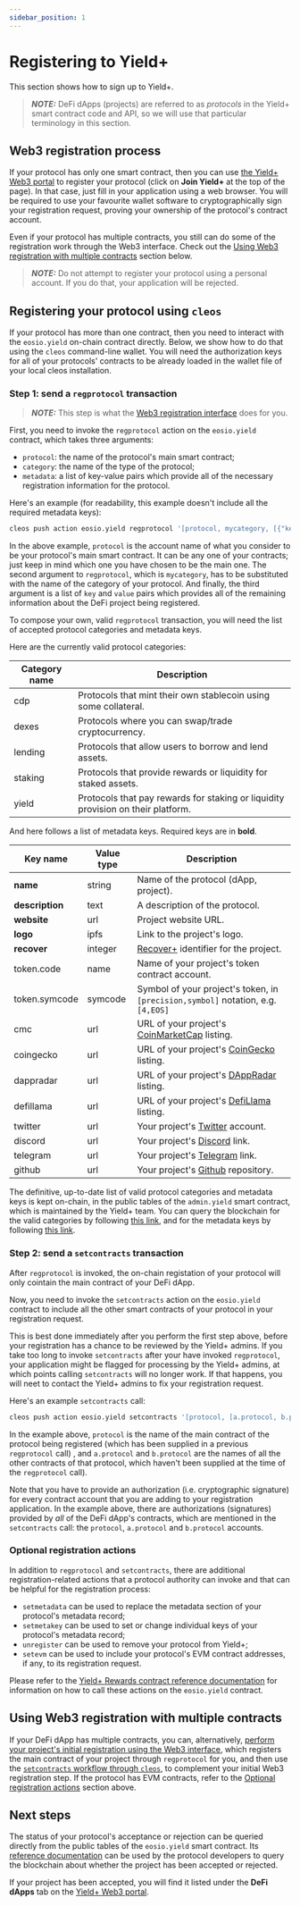 ```yaml
---
sidebar_position: 1
---
```


# Registering to Yield+

This section shows how to sign up to Yield+.

> **_NOTE:_** DeFi dApps (projects) are referred to as *protocols* in the Yield+ smart contract code and API, so we will use that particular terminology in this section.

## Web3 registration process

If your protocol has only one smart contract, then you can use [the Yield+ Web3 portal](https://tokenyield.io/) to register your protocol (click on **Join Yield+** at the top of the page). In that case, just fill in your application using a web browser. You will be required to use your favourite wallet software to cryptographically sign your registration request, proving your ownership of the protocol's contract account.

Even if your protocol has multiple contracts, you still can do some of the registration work through the Web3 interface. Check out the [Using Web3 registration with multiple contracts](signup#using-web3-registration-with-multiple-contracts) section below.

> **_NOTE:_** Do not attempt to register your protocol using a personal account. If you do that, your application will be rejected. 

## Registering your protocol using `cleos`

If your protocol has more than one contract, then you need to interact with the `eosio.yield` on-chain contract directly. Below, we show how to do that using the `cleos` command-line wallet. You will need the authorization keys for all of your protocols' contracts to be already loaded in the wallet file of your local cleos installation.

### Step 1: send a `regprotocol` transaction

> **_NOTE:_** This step is what the [Web3 registration interface](signup#web3-registration-process) does for you.

First, you need to invoke the `regprotocol` action on the `eosio.yield` contract, which takes three arguments:

* `protocol`: the name of the protocol's main smart contract;
* `category`: the name of the type of the protocol;
* `metadata`: a list of key-value pairs which provide all of the necessary registration information for the protocol.

Here's an example (for readability, this example doesn't include all the required metadata keys):

```bash
cleos push action eosio.yield regprotocol '[protocol, mycategory, [{"key": "name", "value": "My Protocol"}, {"key": "website", "value": "https://myprotocol.com"}]]' -p protocol
```

In the above example, `protocol` is the account name of what you consider to be your protocol's main smart contract. It can be any one of your contracts; just keep in mind which one you have chosen to be the main one. The second argument to `regprotocol`, which is `mycategory`, has to be substituted with the name of the category of your protocol. And finally, the third argument is a list of `key` and `value` pairs which provides all of the remaining information about the DeFi project being registered.

To compose your own, valid `regprotocol` transaction, you will need the list of accepted protocol categories and metadata keys.

Here are the currently valid protocol categories:

| Category name     | Description                                                                                 |
| ----------------- | ------------------------------------------------------------------------------------------- |
| cdp               | Protocols that mint their own stablecoin using some collateral.                             |
| dexes             | Protocols where you can swap/trade cryptocurrency.                                          |
| lending           | Protocols that allow users to borrow and lend assets.                                       |
| staking           | Protocols that provide rewards or liquidity for staked assets.                              |
| yield             | Protocols that pay rewards for staking or liquidity provision on their platform.            |

And here follows a list of metadata keys. Required keys are in **bold**.

| Key name          | Value type  | Description                                                                   |
| ----------------- | ----------- | ----------------------------------------------------------------------------- |
| **name**          | string      | Name of the protocol (dApp, project).                                         |
| **description**   | text        | A description of the protocol.                                                |
| **website**       | url         | Project website URL.                                                          |
| **logo**          | ipfs        | Link to the project's logo.                                                   |
| **recover**       | integer     | [Recover+](https://www.eosrecover.com/) identifier for the project.           |
| token.code        | name        | Name of your project's token contract account.                                |
| token.symcode     | symcode     | Symbol of your project's token, in `[precision,symbol]` notation, e.g. `[4,EOS]` |   
| cmc               | url         | URL of your project's [CoinMarketCap](https://coinmarketcap.com) listing.     |
| coingecko         | url         | URL of your project's [CoinGecko](https://coingecko.com) listing.             |
| dappradar         | url         | URL of your project's [DAppRadar](https://dappradar.com) listing.             |
| defillama         | url         | URL of your project's [DefiLlama](https://defillama.com) listing.             |
| twitter           | url         | Your project's [Twitter](https://twitter.com) account.                        |
| discord           | url         | Your project's [Discord](https://discord.com) link.                           |
| telegram          | url         | Your project's [Telegram](https://telegram.com) link.                         |
| github            | url         | Your project's [Github](https://github.com) repository.                       |

The definitive, up-to-date list of valid protocol categories and metadata keys is kept on-chain, in the public tables of the `admin.yield` smart contract, which is maintained by the Yield+ team. You can query the blockchain for the valid categories by following [this link](https://bloks.io/account/admin.yield?loadContract=true&tab=Tables&account=admin.yield&scope=admin.yield&limit=100&table=categories), and for the metadata keys by following [this link](https://bloks.io/account/admin.yield?loadContract=true&tab=Tables&account=admin.yield&scope=admin.yield&limit=100&table=metakeys).

### Step 2: send a `setcontracts` transaction

After `regprotocol` is invoked, the on-chain registation of your protocol will only cointain the main contract of your DeFi dApp.

Now, you need to invoke the `setcontracts` action on the `eosio.yield` contract to include all the other smart contracts of your protocol in your registration request.

This is best done immediately after you perform the first step above, before your registration has a chance to be reviewed by the Yield+ admins. If you take too long to invoke `setcontracts` after your have invoked `regprotocol`, your application might be flagged for processing by the Yield+ admins, at which points calling `setcontracts` will no longer work. If that happens, you will neet to contact the Yield+ admins to fix your registration request.

Here's an example `setcontracts` call:

```bash
cleos push action eosio.yield setcontracts '[protocol, [a.protocol, b.protocol]]' -p protocol -p a.protocol -p b.protocol
```

In the example above, `protocol` is the name of the main contract of the protocol being registered (which has been supplied in a previous `regprotocol` call) , and `a.protocol` and `b.protocol` are the names of all the other contracts of that protocol, which haven't been supplied at the time of the `regprotocol` call).

Note that you have to provide an authorization (i.e. cryptographic signature) for every contract account that you are adding to your registration application. In the example above, there are authorizations (signatures) provided by *all* of the DeFi dApp's contracts, which are mentioned in the `setcontracts` call: the `protocol`, `a.protocol` and `b.protocol` accounts.

### Optional registration actions

In addition to `regprotocol` and `setcontracts`, there are additional registration-related actions that a protocol authority can invoke and that can be helpful for the registration process:

* `setmetadata` can be used to replace the metadata section of your protocol's metadata record;
* `setmetakey` can be used to set or change individual keys of your protocol's metadata record;
* `unregister` can be used to remove your protocol from Yield+;
* `setevm` can be used to include your protocol's EVM contract addresses, if any, to its registration request.

Please refer to the [Yield+ Rewards contract reference documentation](../contracts/eosio.yield.md) for information on how to call these actions on the `eosio.yield` contract.

## Using Web3 registration with multiple contracts

If your DeFi dApp has multiple contracts, you can, alternatively, [perform your project's initial registration using the Web3 interface](signup#web3-registration-process), which registers the main contract of your project through `regprotocol` for you, and then use the [`setcontracts` workflow through `cleos`](signup#step-2-send-a-setcontracts-transaction), to complement your initial Web3 registration step. If the protocol has EVM contracts, refer to the [Optional registration actions](signup#optional-registration-actions) section above.

## Next steps

The status of your protocol's acceptance or rejection can be queried directly from the public tables of the `eosio.yield` smart contract. Its [reference documentation](../contracts/eosio.yield.md) can be used by the protocol developers to query the blockchain about whether the project has been accepted or rejected.

If your project has been accepted, you will find it listed under the **DeFi dApps** tab on the [Yield+ Web3 portal](https://tokenyield.io/).

